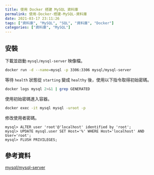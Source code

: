 ```yaml
---
title: 使用 Docker 搭建 MySQL 資料庫
permalink: 使用-Docker-搭建-MySQL-資料庫
date: 2021-03-17 23:11:26
tags: ["資料庫", "MySQL", "SQL", "資料庫", "Docker"]
categories: ["資料庫", "MySQL"]
---
```


## 安裝

下載並啟動 `mysql/mysql-server` 映像檔。

```BASH
docker run -d --name=mysql -p 3306:3306 mysql/mysql-server
```

等待 `health` 狀態從 `starting` 變成 `healthy` 後，使用以下指令取得初始密碼。

```BASH
docker logs mysql 2>&1 | grep GENERATED
```

使用初始密碼進入容器。

```BASH
docker exec -it mysql mysql -uroot -p
```

修改使用者密碼。

```MYSQL
mysql> ALTER user 'root'@'localhost' identified by 'root';
mysql> UPDATE mysql.user SET Host='%' WHERE Host='localhost' AND User='root';
mysql> FLUSH PRIVILEGES;
```

## 參考資料

[mysql/mysql-server](https://hub.docker.com/r/mysql/mysql-server/)
